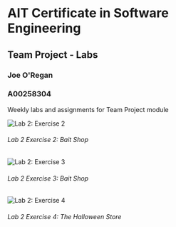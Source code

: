 # AIT Certificate in Software Engineering
## Team Project - Labs
### Joe O'Regan
### A00258304

Weekly labs and assignments for Team Project module

![Lab 2: Exercise 2](https://raw.githubusercontent.com/joeaoregan/AIT-CSE-TeamProject/master/Screenshots/Lab2-2.jpg "Lab 2: Exercise 2")
###### Lab 2 Exercise 2: Bait Shop

![Lab 2: Exercise 3](https://raw.githubusercontent.com/joeaoregan/AIT-CSE-TeamProject/master/Screenshots/Lab2-3.jpg "Lab 2: Exercise 3")
###### Lab 2 Exercise 3: Bait Shop

![Lab 2: Exercise 4](https://raw.githubusercontent.com/joeaoregan/AIT-CSE-TeamProject/master/Screenshots/Lab2-4.jpg "Lab 2: Exercise 4")
###### Lab 2 Exercise 4: The Halloween Store